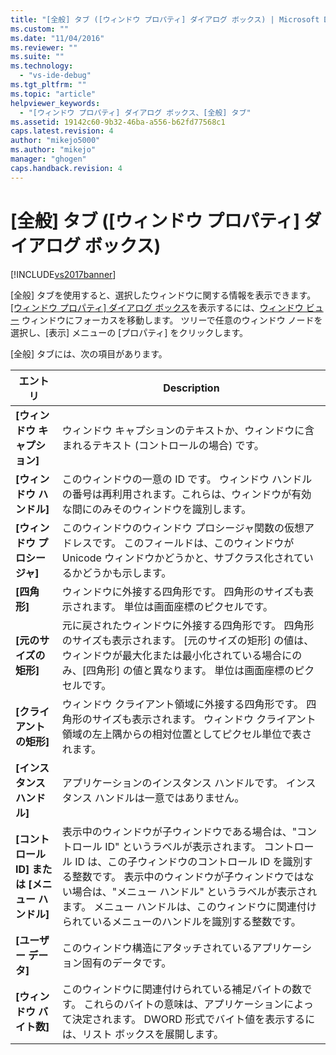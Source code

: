 ```yaml
---
title: "[全般] タブ ([ウィンドウ プロパティ] ダイアログ ボックス) | Microsoft Docs"
ms.custom: ""
ms.date: "11/04/2016"
ms.reviewer: ""
ms.suite: ""
ms.technology: 
  - "vs-ide-debug"
ms.tgt_pltfrm: ""
ms.topic: "article"
helpviewer_keywords: 
  - "[ウィンドウ プロパティ] ダイアログ ボックス、[全般] タブ"
ms.assetid: 19142c60-9b32-46ba-a556-b62fd77568c1
caps.latest.revision: 4
author: "mikejo5000"
ms.author: "mikejo"
manager: "ghogen"
caps.handback.revision: 4
---
```

# [全般] タブ ([ウィンドウ プロパティ] ダイアログ ボックス)
[!INCLUDE[vs2017banner](../code-quality/includes/vs2017banner.md)]

\[全般\] タブを使用すると、選択したウィンドウに関する情報を表示できます。  [&#91;ウィンドウ プロパティ&#93; ダイアログ ボックス](../debugger/window-properties-dialog-box.md)を表示するには、[ウィンドウ ビュー](../debugger/windows-view.md) ウィンドウにフォーカスを移動します。  ツリーで任意のウィンドウ ノードを選択し、\[表示\] メニューの \[プロパティ\] をクリックします。  
  
 \[全般\] タブには、次の項目があります。  
  
|エントリ|Description|  
|----------|-----------------|  
|**\[ウィンドウ キャプション\]**|ウィンドウ キャプションのテキストか、ウィンドウに含まれるテキスト \(コントロールの場合\) です。|  
|**\[ウィンドウ ハンドル\]**|このウィンドウの一意の ID です。  ウィンドウ ハンドルの番号は再利用されます。これらは、ウィンドウが有効な間にのみそのウィンドウを識別します。|  
|**\[ウィンドウ プロシージャ\]**|このウィンドウのウィンドウ プロシージャ関数の仮想アドレスです。  このフィールドは、このウィンドウが Unicode ウィンドウかどうかと、サブクラス化されているかどうかも示します。|  
|**\[四角形\]**|ウィンドウに外接する四角形です。  四角形のサイズも表示されます。  単位は画面座標のピクセルです。|  
|**\[元のサイズの矩形\]**|元に戻されたウィンドウに外接する四角形です。  四角形のサイズも表示されます。  \[元のサイズの矩形\] の値は、ウィンドウが最大化または最小化されている場合にのみ、\[四角形\] の値と異なります。  単位は画面座標のピクセルです。|  
|**\[クライアントの矩形\]**|ウィンドウ クライアント領域に外接する四角形です。  四角形のサイズも表示されます。  ウィンドウ クライアント領域の左上隅からの相対位置としてピクセル単位で表されます。|  
|**\[インスタンス ハンドル\]**|アプリケーションのインスタンス ハンドルです。  インスタンス ハンドルは一意ではありません。|  
|**\[コントロール ID\] または \[メニュー ハンドル\]**|表示中のウィンドウが子ウィンドウである場合は、"コントロール ID" というラベルが表示されます。  コントロール ID は、この子ウィンドウのコントロール ID を識別する整数です。  表示中のウィンドウが子ウィンドウではない場合は、"メニュー ハンドル" というラベルが表示されます。  メニュー ハンドルは、このウィンドウに関連付けられているメニューのハンドルを識別する整数です。|  
|**\[ユーザー データ\]**|このウィンドウ構造にアタッチされているアプリケーション固有のデータです。|  
|**\[ウィンドウ バイト数\]**|このウィンドウに関連付けられている補足バイトの数です。  これらのバイトの意味は、アプリケーションによって決定されます。  DWORD 形式でバイト値を表示するには、リスト ボックスを展開します。|
